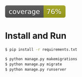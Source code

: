 ![Coverage](coverage.svg)



# Install and Run 

```bash
$ pip install -r requirements.txt
```

```bash
$ python manage.py makemigrations
$ python manage.py migrate
$ python manage.py runserver
```

